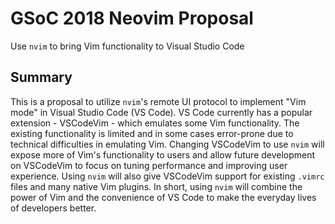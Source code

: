 # GSoC 2018 Neovim Proposal

Use `nvim` to bring Vim functionality to Visual Studio Code

## Summary

This is a proposal to utilize `nvim`'s remote UI protocol to implement
"Vim mode" in Visual Studio Code (VS Code). VS Code currently has a
popular extension - VSCodeVim - which emulates some Vim functionality.
The existing functionality is limited and in some cases error-prone
due to technical difficulties in emulating Vim. Changing VSCodeVim
to use `nvim` will expose more of Vim's functionality to users and
allow future development on VSCodeVim to focus on tuning performance
and improving user experience. Using `nvim` will also give VSCodeVim
support for existing `.vimrc` files and many native Vim plugins.
In short, using `nvim` will combine the power of Vim and the convenience
of VS Code to make the everyday lives of developers better.
